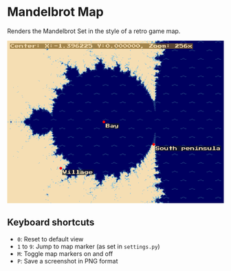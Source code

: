 # Mandelbrot Map

Renders the Mandelbrot Set in the style of a retro game map.

![Screenshot](screenshot.png)

## Keyboard shortcuts

- `0`: Reset to default view
- `1` to `9`: Jump to map marker (as set in `settings.py`)
- `M`: Toggle map markers on and off
- `P`: Save a screenshot in PNG format
